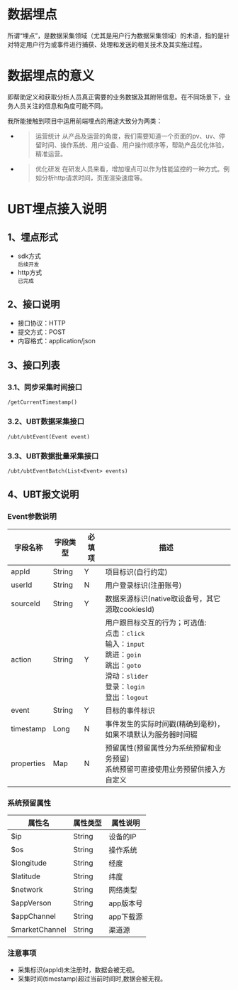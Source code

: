 # 数据埋点
所谓“埋点”，是数据采集领域（尤其是用户行为数据采集领域）的术语，指的是针对特定用户行为或事件进行捕获、处理和发送的相关技术及其实施过程。

# 数据埋点的意义
即帮助定义和获取分析人员真正需要的业务数据及其附带信息。在不同场景下，业务人员关注的信息和角度可能不同。

我所能接触到项目中运用前端埋点的用途大致分为两类：
+ >运营统计
从产品及运营的角度，我们需要知道一个页面的pv、uv、停留时间、操作系统、用户设备、用户操作顺序等，帮助产品优化体验，精准运营。
+ >优化研发
在研发人员来看，增加埋点可以作为性能监控的一种方式。例如分析http请求时间，页面渲染速度等。

# UBT埋点接入说明
## 1、埋点形式
+ sdk方式  
```后续开发```
+ http方式  
```已完成```

## 2、接口说明
+ 接口协议：HTTP  
+ 提交方式：POST  
+ 内容格式：application/json  

## 3、接口列表
### 3.1、同步采集时间接口
```/getCurrentTimestamp()```

### 3.2、UBT数据采集接口
```/ubt/ubtEvent(Event event)```

### 3.3、UBT数据批量采集接口
```/ubt/ubtEventBatch(List<Event> events)```

## 4、UBT报文说明
### Event参数说明
字段名称                 | 字段类型     | 必填项 |  描述  
-|-|-|-
appId      | String |  Y  | 项目标识(自行约定) |
userId     | String |  N  | 用户登录标识(注册账号) |
sourceId   | String |  Y  | 数据来源标识(native取设备号，其它源取cookiesId)        |
action     | String |  Y  | 用户跟目标交互的行为；可选值:<br>点击：`click`<br>输入：`input`<br>跳进：`goin`<br>跳出：`goto`<br>滑动：`slider`<br> 登录：`login`<br>  登出：`logout`<br>   |
event      | String |  Y  | 目标的事件标识                |
timestamp  | Long   |  N  | 事件发生的实际时间戳(精确到毫秒)，如果不填默认为服务器时间辍     |
properties | Map    |  N  | 预留属性(预留属性分为系统预留和业务预留)<br>系统预留可直接使用业务预留供接入方自定义        |

### 系统预留属性
|属性名                             |属性类型                     |属性说明|
|--|--|--|
| $ip          | String      |设备的IP|
| $os          | String      |操作系统|
| $longitude   | String      |经度|
| $latitude    | String      |纬度|
| $network     | String      |网络类型|
| $appVerson   | String      |app版本号|
| $appChannel  | String      |app下载源|
| $marketChannel| String     |渠道源|

### 注意事项
+ 采集标识(appId)未注册时，数据会被无视。
+ 采集时间(timestamp)超过当前时间时,数据会被无视。


